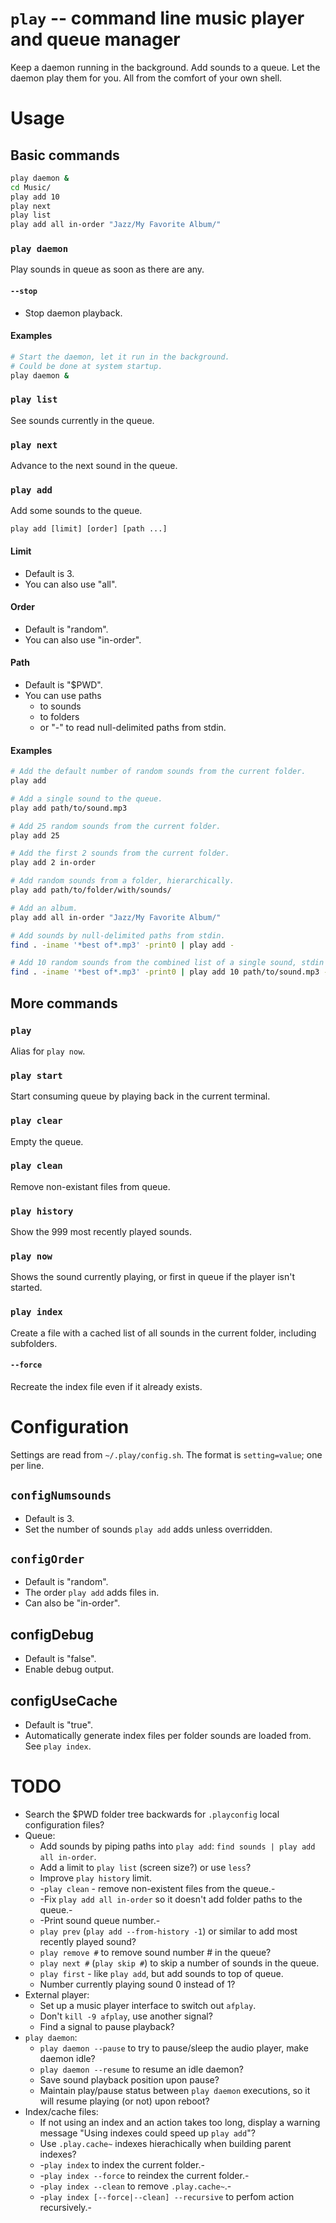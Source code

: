 # `play` -- command line music player and queue manager

Keep a daemon running in the background. Add sounds to a queue. Let the daemon play them for you. All from the comfort of your own shell.


# Usage

## Basic commands

```bash
play daemon &
cd Music/
play add 10
play next
play list
play add all in-order "Jazz/My Favorite Album/"
```

### `play daemon`

Play sounds in queue as soon as there are any.

#### `--stop`

- Stop daemon playback.


#### Examples

```bash
# Start the daemon, let it run in the background.
# Could be done at system startup.
play daemon &
```


### `play list`

See sounds currently in the queue.


### `play next`

Advance to the next sound in the queue.


### `play add`

Add some sounds to the queue.

`play add [limit] [order] [path ...]`


#### Limit

- Default is 3.
- You can also use "all".


#### Order

- Default is "random".
- You can also use "in-order".


#### Path

- Default is "$PWD".
- You can use paths
  - to sounds
  - to folders
  - or "-" to read null-delimited paths from stdin.


#### Examples

```bash
# Add the default number of random sounds from the current folder.
play add

# Add a single sound to the queue.
play add path/to/sound.mp3

# Add 25 random sounds from the current folder.
play add 25

# Add the first 2 sounds from the current folder.
play add 2 in-order

# Add random sounds from a folder, hierarchically.
play add path/to/folder/with/sounds/

# Add an album.
play add all in-order "Jazz/My Favorite Album/"

# Add sounds by null-delimited paths from stdin.
find . -iname '*best of*.mp3' -print0 | play add -

# Add 10 random sounds from the combined list of a single sound, stdin and a folder.
find . -iname '*best of*.mp3' -print0 | play add 10 path/to/sound.mp3 - path/to/folder/with/sounds/
```


## More commands


### `play`

Alias for `play now`.


### `play start`

Start consuming queue by playing back in the current terminal.


### `play clear`

Empty the queue.


### `play clean`

Remove non-existant files from queue.


### `play history`

Show the 999 most recently played sounds.


### `play now`

Shows the sound currently playing, or first in queue if the player isn't started.


### `play index`

Create a file with a cached list of all sounds in the current folder, including subfolders.

#### `--force`

Recreate the index file even if it already exists.


# Configuration

Settings are read from `~/.play/config.sh`. The format is `setting=value`; one per line.

## `configNumsounds`

- Default is 3.
- Set the number of sounds `play add` adds unless overridden.

## `configOrder`

- Default is "random".
- The order `play add` adds files in.
- Can also be "in-order".

## configDebug

- Default is "false".
- Enable debug output.

## configUseCache

- Default is "true".
- Automatically generate index files per folder sounds are loaded from. See `play index`.


# TODO

- Search the $PWD folder tree backwards for `.playconfig` local configuration files?
- Queue:
  - Add sounds by piping paths into `play add`: `find sounds | play add all in-order`.
  - Add a limit to `play list` (screen size?) or use `less`?
  - Improve `play history` limit.
  - -`play clean` - remove non-existent files from the queue.-
  - -Fix `play add all in-order` so it doesn't add folder paths to the queue.-
  - -Print sound queue number.-
  - `play prev` (`play add --from-history -1`) or similar to add most recently played sound?
  - `play remove #` to remove sound number # in the queue?
  - `play next #` (`play skip #`) to skip a number of sounds in the queue.
  - `play first` - like `play add`, but add sounds to top of queue.
  - Number currently playing sound 0 instead of 1?
- External player:
  - Set up a music player interface to switch out `afplay`.
  - Don't `kill -9 afplay`, use another signal?
  - Find a signal to pause playback?
- `play daemon`:
  - `play daemon --pause` to try to pause/sleep the audio player, make daemon idle?
  - `play daemon --resume` to resume an idle daemon?
  - Save sound playback position upon pause?
  - Maintain play/pause status between `play daemon` executions, so it will resume playing (or not) upon reboot?
- Index/cache files:
  - If not using an index and an action takes too long, display a warning message "Using indexes could speed up `play add`"?
  - Use `.play.cache~` indexes hierachically when building parent indexes?
  - -`play index` to index the current folder.-
  - -`play index --force` to reindex the current folder.-
  - -`play index --clean` to remove `.play.cache~`.-
  - -`play index [--force|--clean] --recursive` to perfom action recursively.-
